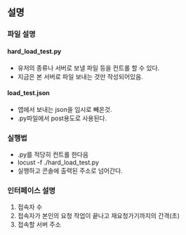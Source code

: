 ## 설명

### 파일 설명

#### hard_load_test.py

- 유저의 종류나 서버로 보낼 파일 등을 컨트롤 할 수 있다.
- 지금은 본 서버로 파일 보내는 것만 작성되어있음.

#### load_test.json

- 앱에서 보내는 json을 임시로 빼온것.
- .py파일에서 post용도로 사용된다.

### 실행법

- .py를 적당히 컨트롤 한다음
- locust -f ./hard_load_test.py
- 실행하고 콘솔에 출력된 주소로 넘어간다.

### 인터페이스 설명

1. 접속자 수
2. 접속자가 본인의 요청 작업이 끝나고 재요청가기까지의 간격(초)
3. 접속할 서버 주소
